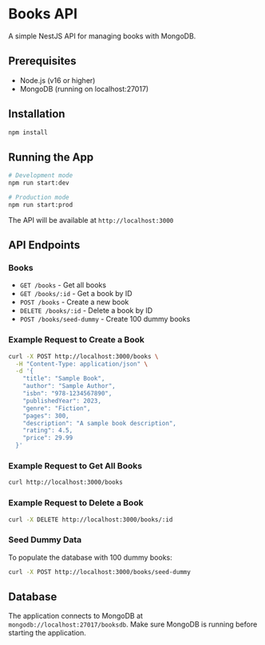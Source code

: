 # Books API

A simple NestJS API for managing books with MongoDB.

## Prerequisites

- Node.js (v16 or higher)
- MongoDB (running on localhost:27017)

## Installation

```bash
npm install
```

## Running the App

```bash
# Development mode
npm run start:dev

# Production mode
npm run start:prod
```

The API will be available at `http://localhost:3000`

## API Endpoints

### Books

- `GET /books` - Get all books
- `GET /books/:id` - Get a book by ID
- `POST /books` - Create a new book
- `DELETE /books/:id` - Delete a book by ID
- `POST /books/seed-dummy` - Create 100 dummy books

### Example Request to Create a Book

```bash
curl -X POST http://localhost:3000/books \
  -H "Content-Type: application/json" \
  -d '{
    "title": "Sample Book",
    "author": "Sample Author",
    "isbn": "978-1234567890",
    "publishedYear": 2023,
    "genre": "Fiction",
    "pages": 300,
    "description": "A sample book description",
    "rating": 4.5,
    "price": 29.99
  }'
```

### Example Request to Get All Books

```bash
curl http://localhost:3000/books
```

### Example Request to Delete a Book

```bash
curl -X DELETE http://localhost:3000/books/:id
```

### Seed Dummy Data

To populate the database with 100 dummy books:

```bash
curl -X POST http://localhost:3000/books/seed-dummy
```

## Database

The application connects to MongoDB at `mongodb://localhost:27017/booksdb`. Make sure MongoDB is running before starting the application. 